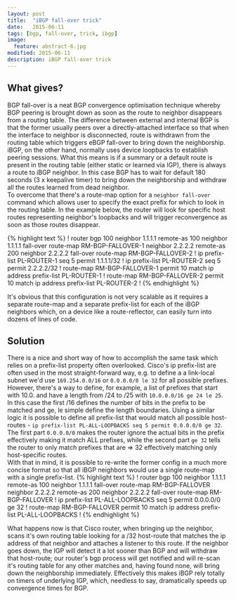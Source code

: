 ```yaml
---
layout: post
title:  "iBGP fall-over trick"
date:   2015-06-11
tags: [bgp, fall-over, trick, ibgp]
image:
  feature: abstract-6.jpg
modified: 2015-06-11
description: iBGP fall-over trick
---
```

## What gives?
BGP fall-over is a neat BGP convergence optimisation technique whereby BGP peering is brought down as soon as the route to neighbor disappears from a routing table.
The difference between external and internal BGP is that the former usually peers over a directly-attached interface so that when the interface to neighbor is disconnected,
route is withdrawn from the routing table which triggers eBGP fall-over to bring down the neighborship.
iBGP, on the other hand, normally uses device loopbacks to establish peering sessions. What this means is if a summary or a default route is present in the routing table (either static or learned
via IGP), there is always a route to iBGP neighbor. In this case BGP has to wait for default 180 seconds (3 x keepalive timer) to bring down the neighborship and withdraw all the routes learned from dead neighbor.  
To overcome that there's a route-map option for a `neighbor fall-over` command which allows user to specify the exact prefix for which to look in the routing table. In the example below, the router will 
look for specific host routes representing neighbor's loopbacks and will trigger reconvergence as soon as those routes disappear. 

<!--more-->

{% highlight text %}
!
router bgp 100
 neighbor 1.1.1.1 remote-as 100
 neighbor 1.1.1.1 fall-over route-map RM-BGP-FALLOVER-1
 neighbor 2.2.2.2 remote-as 200
 neighbor 2.2.2.2 fall-over route-map RM-BGP-FALLOVER-2
!
ip prefix-list PL-ROUTER-1 seq 5 permit 1.1.1.1/32
!
ip prefix-list PL-ROUTER-2 seq 5 permit 2.2.2.2/32
!
route-map RM-BGP-FALLOVER-1 permit 10
 match ip address prefix-list PL-ROUTER-1
!
route-map RM-BGP-FALLOVER-2 permit 10
 match ip address prefix-list PL-ROUTER-2
!
{% endhighlight %}

It's obvious that this configuration is not very scalable as it requires a separate route-map and a separate prefix-list for each of the iBGP neighbors which, 
on a device like a route-reflector, can easily turn into dozens of lines of code.

## Solution
There is a nice and short way of how to accomplish the same task which relies on a prefix-list property often overlooked. Cisco's ip prefix-list are often used in the 
most straight-forward way, e.g. to define a a link-local subnet we'd use `169.254.0.0/16` or `0.0.0.0/0 le 32` for all possible prefixes. However, there's a way 
to define, for example, a list of prefixes that start with 10.0. and have a length from /24 to /25 with `10.0.0.0/16 ge 24 le 25`. In this case the first /16 defines
the number of bits in the prefix to be matched and ge, le simple define the length boundaries. Using a similar logic it is possible to define all prefix-list that
would match all possible host-routes - `ip prefix-list PL-ALL-LOOPBACKS seq 5 permit 0.0.0.0/0 ge 32`. The first part `0.0.0.0/0` makes the router ignore the actual
bits in the prefix effectively making it match ALL prefixes, while the second part `ge 32` tells the router to only match prefixes that are => 32 effectively matching 
only host-specific routes.  
With that in mind, it is possible to re-write the former 
config in a much more concise format so that all iBGP neighbors would use a single route-map with a single prefix-list.
 {% highlight text %}
!
router bgp 100
 neighbor 1.1.1.1 remote-as 100
 neighbor 1.1.1.1 fall-over route-map RM-BGP-FALLOVER
 neighbor 2.2.2.2 remote-as 200
 neighbor 2.2.2.2 fall-over route-map RM-BGP-FALLOVER
!
ip prefix-list PL-ALL-LOOPBACKS seq 5 permit 0.0.0.0/0 ge 32
!
route-map RM-BGP-FALLOVER permit 10
 match ip address prefix-list PL-ALL-LOOPBACKS
!
{% endhighlight %}

What happens now is that Cisco router, when bringing up the neighbor, scans it's own routing table looking for a /32 host-route that matches the ip address of that neighbor and 
attaches a listener to this route. If the neighbor goes down, the IGP will detect it a lot sooner than BGP and will withdraw that host-route; our router's bgp process will get notified
and will re-scan it's routing table for any other matches and, having found none, will bring down the neighborship immediately. Effectively this makes iBGP rely totally on timers of underlying IGP, which,
needless to say, dramatically speeds up convergence times for BGP.